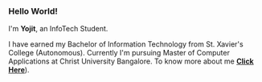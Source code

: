 <h3>Hello World!</h3>
<p>I'm <b>Yojit</b>, an InfoTech Student.</p>
<p>I have earned my Bachelor of Information Technology from St. Xavier's College (Autonomous). Currently I'm pursuing Master of Computer Applications at Christ University Bangalore.
To know more about me <a href="https://yojitshindeportfolio.netlify.app/"><b>Click Here</b></a>).</p>
